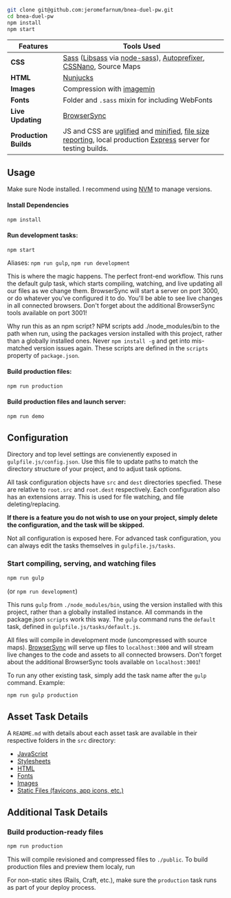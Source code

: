 

```bash
git clone git@github.com:jeromefarnum/bnea-duel-pw.git
cd bnea-duel-pw
npm install
npm start
```

Features | Tools Used
------ | -----
**CSS** | [Sass](http://sass-lang.com/) ([Libsass](http://sass-lang.com/libsass) via [node-sass](https://github.com/sass/node-sass)), [Autoprefixer](https://github.com/postcss/autoprefixer), [CSSNano](https://github.com/ben-eb/cssnano), Source Maps
**HTML** | [Nunjucks](https://mozilla.github.io/nunjucks/)
**Images** | Compression with [imagemin](https://www.npmjs.com/package/gulp-imagemin)
**Fonts** | Folder and `.sass` mixin for including WebFonts
**Live Updating** | [BrowserSync](http://www.browsersync.io/)
**Production Builds** | JS and CSS are [uglified](https://github.com/terinjokes/gulp-uglify) and [minified](http://cssnano.co/), [file size reporting](https://github.com/jaysalvat/gulp-sizereport), local production [Express](http://expressjs.com/) server for testing builds.

## Usage
Make sure Node installed. I recommend using [NVM](https://github.com/creationix/nvm) to manage versions. 

#### Install Dependencies
```bash
npm install
```

#### Run development tasks:
```bash
npm start
```

Aliases: `npm run gulp`, `npm run development`

This is where the magic happens. The perfect front-end workflow. This runs the default gulp task, which starts compiling, watching, and live updating all our files as we change them. BrowserSync will start a server on port 3000, or do whatever you've configured it to do. You'll be able to see live changes in all connected browsers. Don't forget about the additional BrowserSync tools available on port 3001!

Why run this as an npm script? NPM scripts add ./node_modules/bin to the path when run, using the packages version installed with this project, rather than a globally installed ones. Never `npm install -g` and get into mis-matched version issues again. These scripts are defined in the `scripts` property of `package.json`.


#### Build production files:
```bash
npm run production
```

#### Build production files and launch server:
```bash
npm run demo
```

## Configuration
Directory and top level settings are convienently exposed in `gulpfile.js/config.json`. Use this file to update paths to match the directory structure of your project, and to adjust task options.

All task configuration objects have `src` and `dest` directories specfied. These are relative to `root.src` and `root.dest` respectively. Each configuration also has an extensions array. This is used for file watching, and file deleting/replacing.

**If there is a feature you do not wish to use on your project, simply delete the configuration, and the task will be skipped.**

Not all configuration is exposed here. For advanced task configuration, you can always edit the tasks themselves in `gulpfile.js/tasks`.

### Start compiling, serving, and watching files
```bash
npm run gulp
```

(or `npm run development`)

This runs `gulp` from `./node_modules/bin`, using the version installed with this project, rather than a globally installed instance. All commands in the package.json `scripts` work this way. The `gulp` command runs the `default` task, defined in `gulpfile.js/tasks/default.js`.

All files will compile in development mode (uncompressed with source maps). [BrowserSync](http://www.browsersync.io/) will serve up files to `localhost:3000` and will stream live changes to the code and assets to all connected browsers. Don't forget about the additional BrowserSync tools available on `localhost:3001`!

To run any other existing task, simply add the task name after the `gulp` command. Example:

```bash
npm run gulp production
```

## Asset Task Details
A `README.md` with details about each asset task are available in their respective folders in the `src` directory:

- [JavaScript](src/javascripts)
- [Stylesheets](src/stylesheets)
- [HTML](src/html)
- [Fonts](src/fonts)
- [Images](src/images)
- [Static Files (favicons, app icons, etc.)](src/static)

## Additional Task Details

### Build production-ready files
```bash
npm run production
```

This will compile revisioned and compressed files to `./public`. To build production files and preview them localy, run

For non-static sites (Rails, Craft, etc.), make sure the `production` task runs as part of your deploy process.